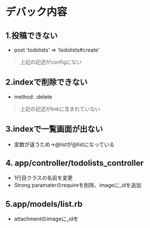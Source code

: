 # デバック内容
## 1.投稿できない
- post 'todolists' => 'todolists#create'
 > 上記の記述がconfigにない

## 2.indexで削除できない
- method: :delete
 > 上記の記述がlinkに含まれていない

## 3.indexで一覧画面が出ない
- 変数が違うため→@listが@listになっている


## 4. app/controller/todolists_controller
- 1行目クラスの名前を変更
- Strong paramaterのrequireを削除、imageに_idを追加

## 5.app/models/list.rb
- attachmentのimageに_idを
